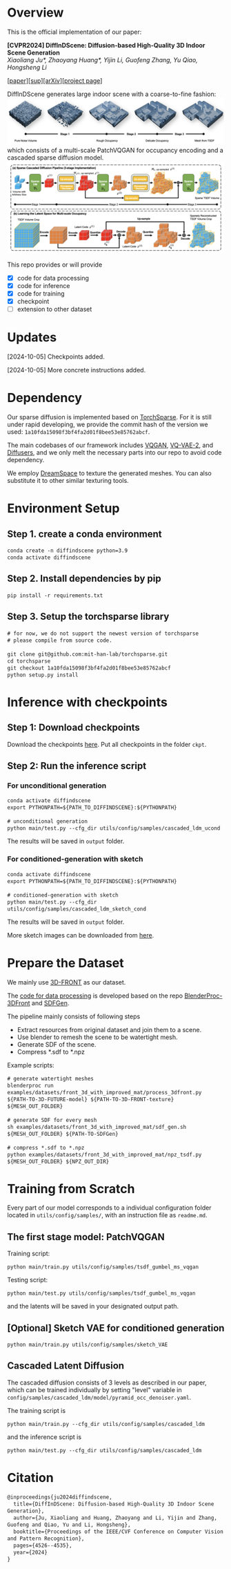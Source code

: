 # Overview
This is the official implementation of our  paper: 

**[CVPR2024] DiffInDScene: Diffusion-based High-Quality 3D Indoor Scene Generation**\
*Xiaoliang Ju\*, Zhaoyang Huang\*, Yijin Li, Guofeng Zhang, Yu Qiao, Hongsheng Li*

[[paper]](https://openaccess.thecvf.com/content/CVPR2024/papers/Ju_DiffInDScene_Diffusion-based_High-Quality_3D_Indoor_Scene_Generation_CVPR_2024_paper.pdf)[[sup]](https://openaccess.thecvf.com/content/CVPR2024/supplemental/Ju_DiffInDScene_Diffusion-based_High-Quality_CVPR_2024_supplemental.pdf)[[arXiv]](https://arxiv.org/abs/2306.00519)[[project page]](https://akirahero.github.io/diffindscene/)


DiffInDScene generates large indoor scene with a coarse-to-fine fashion:
![teaser](readme/teaser.png)
which consists of a multi-scale PatchVQGAN for occupancy encoding and a cascaded sparse diffusion model.
![method](readme/method.png)

This repo provides or will provide

  - [x] code for data processing
  - [x] code for inference
  - [x] code for training
  - [x] checkpoint
  - [ ] extension to other dataset

# Updates
[2024-10-05] Checkpoints added.

[2024-10-05] More concrete instructions added.


# Dependency 
Our sparse diffusion is implemented based on [TorchSparse](https://github.com/mit-han-lab/torchsparse). For it is still under rapid developing, we provide the commit hash of the version we used: ``1a10fda15098f3bf4fa2d01f8bee53e85762abcf``.

The main codebases of our framework includes
[VQGAN](https://github.com/CompVis/taming-transformers),
[VQ-VAE-2](https://github.com/rosinality/vq-vae-2-pytorch), and
[Diffusers](https://github.com/huggingface/diffusers), and we only melt the necessary parts into our repo to avoid code dependency.

We employ [DreamSpace](https://ybbbbt.com/publication/dreamspace/) to texture the generated meshes. You can also substitute it to other similar texturing tools.


# Environment Setup
## Step 1. create a conda environment
```shell
conda create -n diffindscene python=3.9
conda activate diffindscene
```
## Step 2. Install dependencies by pip
```
pip install -r requirements.txt 
```
## Step 3. Setup the torchsparse library
```shell
# for now, we do not support the newest version of torchsparse
# please compile from source code.

git clone git@github.com:mit-han-lab/torchsparse.git
cd torchsparse
git checkout 1a10fda15098f3bf4fa2d01f8bee53e85762abcf
python setup.py install

```

# Inference with checkpoints

## Step 1: Download checkpoints
Download the checkpoints [here](https://huggingface.co/akirahero/diffindscene/tree/main/ckpt). Put all checkpoints in the folder `ckpt`.

## Step 2: Run the inference script

### For unconditional generation
```
conda activate diffindscene
export PYTHONPATH=${PATH_TO_DIFFINDSCENE}:${PYTHONPATH}

# unconditional generation
python main/test.py --cfg_dir utils/config/samples/cascaded_ldm_ucond

```
The results will be saved in `output` folder.

### For conditioned-generation with sketch
```
conda activate diffindscene
export PYTHONPATH=${PATH_TO_DIFFINDSCENE}:${PYTHONPATH}

# conditioned-generation with sketch
python main/test.py --cfg_dir utils/config/samples/cascaded_ldm_sketch_cond
```
The results will be saved in `output` folder. 

More sketch images can be downloaded from [here](https://huggingface.co/akirahero/diffindscene/blob/main/sketch_samples.tar.gz).


# Prepare the Dataset

We mainly use [3D-FRONT](https://tianchi.aliyun.com/specials/promotion/alibaba-3d-scene-dataset) as our dataset.

The [code for data processing](https://github.com/AkiraHero/3dfront_proc) is developed based on the repo [BlenderProc-3DFront](https://github.com/yinyunie/BlenderProc-3DFront) and [SDFGen](https://github.com/christopherbatty/SDFGen).

The pipeline mainly consists of following steps
 * Extract resources from original dataset and join them to a scene.
 * Use blender to remesh the scene to be watertight mesh.
 * Generate SDF of the scene.
 * Compress *.sdf to *.npz

Example scripts:
```shell 
# generate watertight meshes
blenderproc run examples/datasets/front_3d_with_improved_mat/process_3dfront.py ${PATH-TO-3D-FUTURE-model} ${PATH-TO-3D-FRONT-texture} ${MESH_OUT_FOLDER}

# generate SDF for every mesh
sh examples/datasets/front_3d_with_improved_mat/sdf_gen.sh ${MESH_OUT_FOLDER} ${PATH-TO-SDFGen}

# compress *.sdf to *.npz
python examples/datasets/front_3d_with_improved_mat/npz_tsdf.py ${MESH_OUT_FOLDER} ${NPZ_OUT_DIR}
```



# Training from Scratch
Every part of our model corresponds to a individual configuration folder located in `utils/config/samples/`, with an instruction file as `readme.md`.



## The first stage model: PatchVQGAN
Training script:
```
python main/train.py utils/config/samples/tsdf_gumbel_ms_vqgan
```


  
Testing script: 
```
python main/test.py utils/config/samples/tsdf_gumbel_ms_vqgan
```
and the latents will be saved in your designated output path.


## [Optional] Sketch VAE for conditioned generation
```
python main/train.py utils/config/samples/sketch_VAE
```

## Cascaded Latent Diffusion
The cascaded diffusion consists of 3 levels as described in our paper, which can be trained individually by setting "level" variable in `config/samples/cascaded_ldm/model/pyramid_occ_denoiser.yaml`.

The training script is

```
python main/train.py --cfg_dir utils/config/samples/cascaded_ldm
```
and the inference script is
```
python main/test.py --cfg_dir utils/config/samples/cascaded_ldm
```

# Citation
```
@inproceedings{ju2024diffindscene,
  title={DiffInDScene: Diffusion-based High-Quality 3D Indoor Scene Generation},
  author={Ju, Xiaoliang and Huang, Zhaoyang and Li, Yijin and Zhang, Guofeng and Qiao, Yu and Li, Hongsheng},
  booktitle={Proceedings of the IEEE/CVF Conference on Computer Vision and Pattern Recognition},
  pages={4526--4535},
  year={2024}
}
```